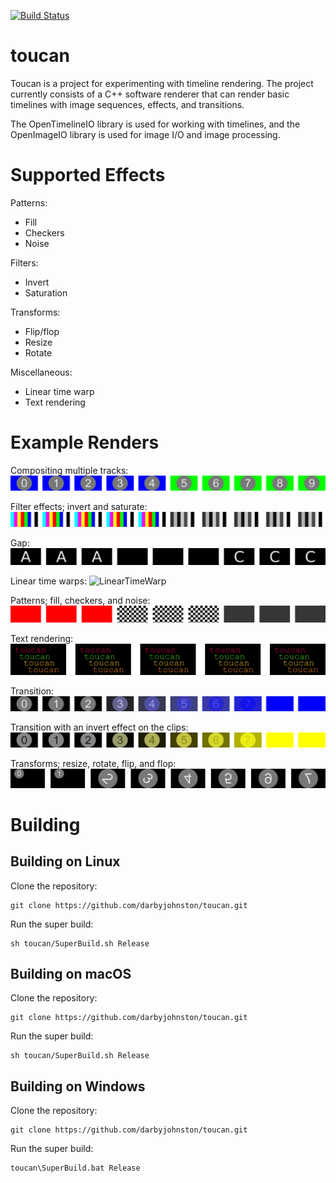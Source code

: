 [![Build Status](https://github.com/darbyjohnston/toucan/actions/workflows/ci-workflow.yml/badge.svg)](https://github.com/darbyjohnston/toucan/actions/workflows/ci-workflow.yml)

toucan
======

Toucan is a project for experimenting with timeline rendering. The project
currently consists of a C++ software renderer that can render basic timelines
with image sequences, effects, and transitions.

The OpenTimelineIO library is used for working with timelines, and the
OpenImageIO library is used for image I/O and image processing.

Supported Effects
=================

Patterns:
* Fill
* Checkers
* Noise

Filters:
* Invert
* Saturation

Transforms:
* Flip/flop
* Resize
* Rotate

Miscellaneous:
* Linear time warp
* Text rendering

Example Renders
===============
Compositing multiple tracks:
![CompositeTracks](images/CompositeTracks.png)

Filter effects; invert and saturate:
![Filters](images/Filters.png)

Gap:
![Gap](images/Gap.png)

Linear time warps:
![LinearTimeWarp](mages/LinearTimeWarp.png)

Patterns; fill, checkers, and noise:
![Patterns](images/Patterns.png)

Text rendering:
![Text](images/Text.png)

Transition:
![Transition](images/Transition.png)

Transition with an invert effect on the clips:
![Transition2](images/Transition2.png)

Transforms; resize, rotate, flip, and flop:
![Transforms](images/Transforms.png)

Building
========

Building on Linux
-----------------
Clone the repository:
```
git clone https://github.com/darbyjohnston/toucan.git
```
Run the super build:
```
sh toucan/SuperBuild.sh Release
```

Building on macOS
-----------------
Clone the repository:
```
git clone https://github.com/darbyjohnston/toucan.git
```
Run the super build:
```
sh toucan/SuperBuild.sh Release
```

Building on Windows
-------------------
Clone the repository:
```
git clone https://github.com/darbyjohnston/toucan.git
```
Run the super build:
```
toucan\SuperBuild.bat Release
```
